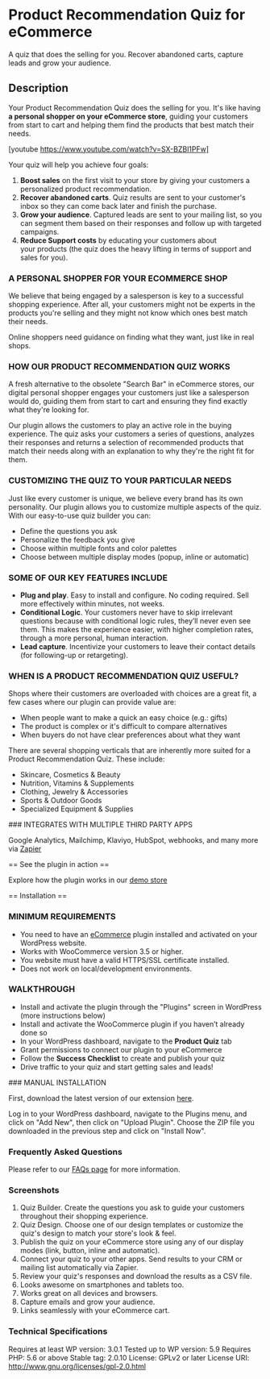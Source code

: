 # Product Recommendation Quiz for eCommerce

A quiz that does the selling for you. Recover abandoned carts, capture leads and grow your audience.

## Description

Your Product Recommendation Quiz does the selling for you. It's like having **a personal shopper on your eCommerce store**, guiding your customers from start to cart and helping them find the products that best match their needs.

[youtube https://www.youtube.com/watch?v=SX-BZBl1PFw]

Your quiz will help you achieve four goals:

1. **Boost sales** on the first visit to your store by giving your customers a personalized product recommendation.
2. **Recover abandoned carts**. Quiz results are sent to your customer's inbox so they can come back later and finish the purchase.
3. **Grow your audience**. Captured leads are sent to your mailing list, so you can segment them based on their responses and follow up with targeted campaigns.
4. **Reduce Support costs** by educating your customers about your products (the quiz does the heavy lifting in terms of support and sales for you).

### A PERSONAL SHOPPER FOR YOUR ECOMMERCE SHOP

We believe that being engaged by a salesperson is key to a successful shopping experience. After all, your customers might not be experts in the products you're selling and they might not know which ones best match their needs.

Online shoppers need guidance on finding what they want, just like in real shops.

### HOW OUR PRODUCT RECOMMENDATION QUIZ WORKS

A fresh alternative to the obsolete "Search Bar" in eCommerce stores, our digital personal shopper engages your customers just like a salesperson would do, guiding them from start to cart and ensuring they find exactly what they're looking for.

Our plugin allows the customers to play an active role in the buying experience. The quiz asks your customers a series of questions, analyzes their responses and returns a selection of recommended products that match their needs along with an explanation to why they're the right fit for them.

### CUSTOMIZING THE QUIZ TO YOUR PARTICULAR NEEDS

Just like every customer is unique, we believe every brand has its own personality. Our plugin allows you to customize multiple aspects of the quiz. With our easy-to-use quiz builder you can:

* Define the questions you ask
* Personalize the feedback you give
* Choose within multiple fonts and color palettes
* Choose between multiple display modes (popup, inline or automatic)

### SOME OF OUR KEY FEATURES INCLUDE

* **Plug and play**. Easy to install and configure. No coding required. Sell more effectively within minutes, not weeks.
* **Conditional Logic**. Your customers never have to skip irrelevant questions because with conditional logic rules, they’ll never even see them. This makes the experience easier, with higher completion rates, through a more personal, human interaction.
* **Lead capture**. Incentivize your customers to leave their contact details (for following-up or retargeting).

### WHEN IS A PRODUCT RECOMMENDATION QUIZ USEFUL?

Shops where their customers are overloaded with choices are a great fit, a few cases where our plugin can provide value are:

* When people want to make a quick an easy choice (e.g.: gifts)
* The product is complex or it's difficult to compare alternatives
* When buyers do not have clear preferences about what they want

There are several shopping verticals that are inherently more suited for a Product Recommendation Quiz. These include:

* Skincare, Cosmetics & Beauty
* Nutrition, Vitamins & Supplements
* Clothing, Jewelry & Accessories
* Sports & Outdoor Goods
* Specialized Equipment & Supplies

### INTEGRATES WITH MULTIPLE THIRD PARTY APPS

Google Analytics, Mailchimp, Klaviyo, HubSpot, webhooks, and many more via [Zapier](https://zapier.com/ "Connect your apps and automate workflows")

== See the plugin in action ==

Explore how the plugin works in our [demo store](https://woo.revenuehunt.com/ "Demo Skincare Store with Quiz")


== Installation ==

### MINIMUM REQUIREMENTS

* You need to have an [eCommerce](https://wordpress.org/plugins/woocommerce/ "Open-source eCommerce for WordPress") plugin installed and activated on your WordPress website.
* Works with WooCommerce version 3.5 or higher.
* You website must have a valid HTTPS/SSL certificate installed.
* Does not work on local/development environments.

### WALKTHROUGH

* Install and activate the plugin through the "Plugins" screen in WordPress (more instructions below)
* Install and activate the WooCommerce plugin if you haven’t already done so
* In your WordPress dashboard, navigate to the **Product Quiz** tab
* Grant permissions to connect our plugin to your eCommerce
* Follow the **Success Checklist** to create and publish your quiz
* Drive traffic to your quiz and start getting sales and leads!

### MANUAL INSTALLATION

First, download the latest version of our extension [here](https://revenuehunt.com/product-recommendation-quiz-woocommerce/ "Product Recommendation Quiz for eCommerce").

Log in to your WordPress dashboard, navigate to the Plugins menu, and click on "Add New", then click on "Upload Plugin". Choose the ZIP file you downloaded in the previous step and click on "Install Now".

### Frequently Asked Questions

Please refer to our [FAQs page](https://revenuehunt.com/faqs/ "Frequently Asked Questions") for more information.

### Screenshots

1. Quiz Builder. Create the questions you ask to guide your customers throughout their shopping experience.
2. Quiz Design. Choose one of our design templates or customize the quiz's design to match your store's look & feel. 
3. Publish the quiz on your eCommerce store using any of our display modes (link, button, inline and automatic).
4. Connect your quiz to your other apps. Send results to your CRM or mailing list automatically via Zapier.
5. Review your quiz's responses and download the results as a CSV file.
6. Looks awesome on smartphones and tablets too.
7. Works great on all devices and browsers.
8. Capture emails and grow your audience.
9. Links seamlessly with your eCommerce cart.

### Technical Specifications

Requires at least WP version: 3.0.1
Tested up to WP version: 5.9
Requires PHP: 5.6 or above
Stable tag: 2.0.10
License: GPLv2 or later
License URI: http://www.gnu.org/licenses/gpl-2.0.html